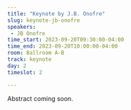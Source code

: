 ```yaml
---
title: "Keynote by J.B. Onofre"
slug: keynote-jb-onofre
speakers:
 - JB Onofre
time_start: 2023-09-20T09:30:00-04:00
time_end: 2023-09-20T10:00:00-04:00
room: Ballroom A-B
track: keynote
day: 2
timeslot: 2

---
```


Abstract coming soon.